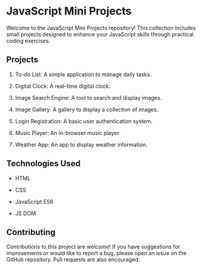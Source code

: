 
# JavaScript Mini Projects

Welcome to the JavaScript Mini Projects repository! This collection includes small projects designed to enhance your JavaScript skills through practical coding exercises.







## Projects


1. To-do List: A simple application to manage daily tasks.

2. Digital Clock: A real-time digital clock.

3. Image Search Engine: A tool to search and display images.

4. Image Gallery: A gallery to display a collection of images.

5. Login Registration: A basic user authentication system.

6. Music Player: An in-browser music player.

7. Weather App: An app to display weather information.

## Technologies Used

- HTML

- CSS

- JavaScript ES6

- JS DOM


## Contributing

Contributions to this project are welcome! If you have suggestions for improvements or would like to report a bug, please open an issue on the GitHub repository. Pull requests are also encouraged.

